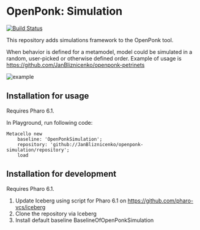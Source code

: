 # OpenPonk: Simulation

[![Build Status](https://travis-ci.org/JanBliznicenko/openponk-simulation.svg?branch=master)](https://travis-ci.org/JanBliznicenko/openponk-simulation)

This repository adds simulations framework to the OpenPonk tool. 

When behavior is defined for a metamodel, model could be simulated in a random, user-picked or otherwise defined order.
Example of usage is https://github.com/JanBliznicenko/openponk-petrinets

![example](http://www.mediafire.com/convkey/6324/fed28qgushayde6zg.jpg)

## Installation for usage

Requires Pharo 6.1.

In Playground, run following code:
```
Metacello new
    baseline: 'OpenPonkSimulation';
    repository: 'github://JanBliznicenko/openponk-simulation/repository';
    load
```

## Installation for development

Requires Pharo 6.1.

1. Update Iceberg using script for Pharo 6.1 on https://github.com/pharo-vcs/iceberg
1. Clone the repository via Iceberg
1. Install default baseline BaselineOfOpenPonkSimulation
